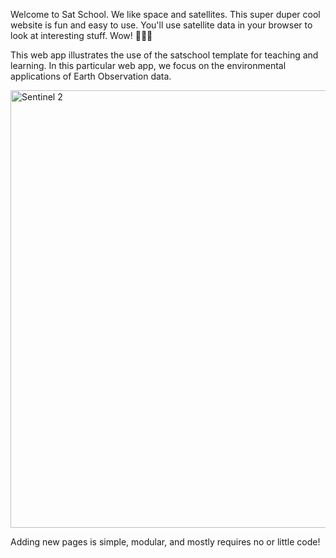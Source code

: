Welcome to Sat School. We like space and satellites. This super duper cool website is fun and easy to use. You'll use satellite data in your browser to look at interesting stuff. Wow! 🚀🚀🚀

This web app illustrates the use of the satschool template for teaching and learning. In this particular web app, we focus on the environmental applications of Earth Observation data.

<img src="https://www.gim-international.com/cache/a/f/b/3/2/afb32cbe5b80419c8de0d63398cfb5c661498273.jpeg" alt="Sentinel 2" width="700">

Adding new pages is simple, modular, and mostly requires no or little code!
